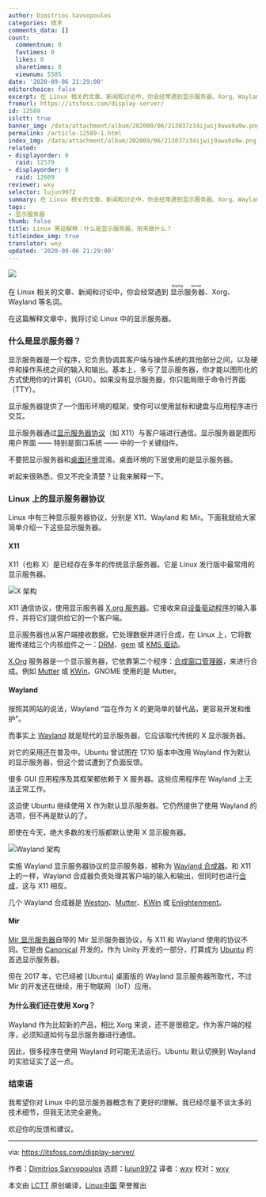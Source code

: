 ```yaml
---
author: Dimitrios Savvopoulos
categories: 技术
comments_data: []
count:
  commentnum: 0
  favtimes: 0
  likes: 0
  sharetimes: 0
  viewnum: 5585
date: '2020-09-06 21:29:00'
editorchoice: false
excerpt: 在 Linux 相关的文章、新闻和讨论中，你会经常遇到显示服务器、Xorg、Wayland 等名词。
fromurl: https://itsfoss.com/display-server/
id: 12589
islctt: true
banner_img: /data/attachment/album/202009/06/213037z34ijwij9awa9a9w.png
permalink: /article-12589-1.html
index_img: /data/attachment/album/202009/06/213037z34ijwij9awa9a9w.png.thumb.jpg
related:
- displayorder: 0
  raid: 12579
- displayorder: 0
  raid: 12609
reviewer: wxy
selector: lujun9972
summary: 在 Linux 相关的文章、新闻和讨论中，你会经常遇到显示服务器、Xorg、Wayland 等名词。
tags:
- 显示服务器
thumb: false
title: Linux 黑话解释：什么是显示服务器，用来做什么？
titleindex_img: true
translator: wxy
updated: '2020-09-06 21:29:00'
---
```


![](/data/attachment/album/202009/06/213037z34ijwij9awa9a9w.png)


在 Linux 相关的文章、新闻和讨论中，你会经常遇到<ruby> 显示服务器 <rt>  display server </rt></ruby>、Xorg、Wayland 等名词。


在这篇解释文章中，我将讨论 Linux 中的显示服务器。


### 什么是显示服务器？


显示服务器是一个程序，它负责协调其客户端与操作系统的其他部分之间，以及硬件和操作系统之间的输入和输出。基本上，多亏了显示服务器，你才能以图形化的方式使用你的计算机（GUI）。如果没有显示服务器，你只能局限于命令行界面（TTY）。


显示服务器提供了一个图形环境的框架，使你可以使用鼠标和键盘与应用程序进行交互。


显示服务器通过[显示服务器协议](https://en.wikipedia.org/wiki/X_Window_System_core_protocol)（如 X11）与客户端进行通信。显示服务器是图形用户界面 —— 特别是窗口系统 —— 中的一个关键组件。


不要把显示服务器和[桌面环境](/article-12579-1.html)混淆。桌面环境的下层使用的是显示服务器。


听起来很熟悉，但又不完全清楚？让我来解释一下。


### Linux 上的显示服务器协议


Linux 中有三种显示服务器协议，分别是 X11、Wayland 和 Mir。下面我就给大家简单介绍一下这些显示服务器。


#### X11


X11（也称 X）是已经存在多年的传统显示服务器。它是 Linux 发行版中最常用的显示服务器。


![X 架构](/data/attachment/album/202009/06/213004juquhr5on5shqa99.png)


X11 通信协议，使用显示服务器 [X.org 服务器](https://en.wikipedia.org/wiki/X.Org_Server)。它接收来自[设备驱动程序](https://en.wikipedia.org/wiki/Device_driver)的输入事件，并将它们提供给它的一个客户端。


显示服务器也从客户端接收数据，它处理数据并进行合成，在 Linux 上，它将数据传递给三个内核组件之一：[DRM](https://en.wikipedia.org/wiki/Direct_Rendering_Manager)、[gem](https://en.wikipedia.org/wiki/Graphics_Execution_Manager) 或 [KMS 驱动](https://en.wikipedia.org/wiki/KMS_driver)。


[X.Org](http://X.Org) 服务器是一个显示服务器，它依靠第二个程序：[合成窗口管理器](https://en.wikipedia.org/wiki/Compositing_window_manager)，来进行合成。例如 [Mutter](https://en.wikipedia.org/wiki/Mutter_(window_manager)) 或 [KWin](https://en.wikipedia.org/wiki/KWin)。GNOME 使用的是 Mutter。


#### Wayland


按照其网站的说法，Wayland “旨在作为 X 的更简单的替代品，更容易开发和维护”。


而事实上 [Wayland](https://wayland.freedesktop.org/) 就是现代的显示服务器，它应该取代传统的 X 显示服务器。


对它的采用还在普及中。Ubuntu 曾试图在 17.10 版本中改用 Wayland 作为默认的显示服务器，但这个尝试遭到了负面反馈。


很多 GUI 应用程序及其框架都依赖于 X 服务器。这些应用程序在 Wayland 上无法正常工作。


这迫使 Ubuntu 继续使用 X 作为默认显示服务器。它仍然提供了使用 Wayland 的选项，但不再是默认的了。


即使在今天，绝大多数的发行版都默认使用 X 显示服务器。


![Wayland 架构](/data/attachment/album/202009/06/213004esi0seimli1mheo0.png)


实施 Wayland 显示服务器协议的显示服务器，被称为 [Wayland 合成器](https://en.wikipedia.org/wiki/Wayland_compositor)。和 X11 上的一样，Wayland 合成器负责处理其客户端的输入和输出，但同时也进行[合成](https://en.wikipedia.org/wiki/Compositing)，这与 X11 相反。


几个 Wayland 合成器是 [Weston](https://en.wikipedia.org/wiki/Weston_(software))、[Mutter](https://en.wikipedia.org/wiki/Mutter_(software))、[KWin](https://en.wikipedia.org/wiki/KWin) 或 [Enlightenment](https://en.wikipedia.org/wiki/Enlightenment_(software))。


#### Mir


[Mir 显示服务器](https://mir-server.io/)自带的 Mir 显示服务器协议，与 X11 和 Wayland 使用的协议不同。它是由 [Canonical](https://canonical.com/) 开发的，作为 Unity 开发的一部分，打算成为 [Ubuntu](https://itsfoss.com/install-ubuntu/) 的首选显示服务器。


但在 2017 年，它已经被 [Ubuntu] 桌面版的 Wayland 显示服务器所取代，不过 Mir 的开发还在继续，用于物联网（IoT）应用。


#### 为什么我们还在使用 Xorg？


Wayland 作为比较新的产品，相比 Xorg 来说，还不是很稳定。作为客户端的程序，必须知道如何与显示服务器进行通信。


因此，很多程序在使用 Wayland 时可能无法运行。Ubuntu 默认切换到 Wayland 的实验证实了这一点。


### 结束语


我希望你对 Linux 中的显示服务器概念有了更好的理解。我已经尽量不谈太多的技术细节，但我无法完全避免。


欢迎你的反馈和建议。




---


via: <https://itsfoss.com/display-server/>


作者：[Dimitrios Savvopoulos](https://itsfoss.com/author/dimitrios/) 选题：[lujun9972](https://github.com/lujun9972) 译者：[wxy](https://github.com/wxy) 校对：[wxy](https://github.com/wxy)


本文由 [LCTT](https://github.com/LCTT/TranslateProject) 原创编译，[Linux中国](https://linux.cn/) 荣誉推出
